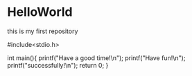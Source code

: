 # HelloWorld
this is my first repository

#include<stdio.h>

int main(){
    printf("Have a good time!\n");
    printf("Have fun!\n");
    printf("successfully!\n");
    return 0;
}
